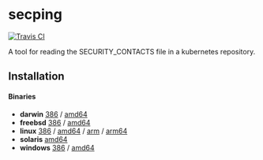 # secping

[![Travis CI](https://travis-ci.org/jessfraz/secping.svg?branch=master)](https://travis-ci.org/jessfraz/secping)

A tool for reading the SECURITY_CONTACTS file in a kubernetes repository.

## Installation

#### Binaries

- **darwin** [386](https://github.com/jessfraz/secping/releases/download/v0.0.0/secping-darwin-386) / [amd64](https://github.com/jessfraz/secping/releases/download/v0.0.0/secping-darwin-amd64)
- **freebsd** [386](https://github.com/jessfraz/secping/releases/download/v0.0.0/secping-freebsd-386) / [amd64](https://github.com/jessfraz/secping/releases/download/v0.0.0/secping-freebsd-amd64)
- **linux** [386](https://github.com/jessfraz/secping/releases/download/v0.0.0/secping-linux-386) / [amd64](https://github.com/jessfraz/secping/releases/download/v0.0.0/secping-linux-amd64) / [arm](https://github.com/jessfraz/secping/releases/download/v0.0.0/secping-linux-arm) / [arm64](https://github.com/jessfraz/secping/releases/download/v0.0.0/secping-linux-arm64)
- **solaris** [amd64](https://github.com/jessfraz/secping/releases/download/v0.0.0/secping-solaris-amd64)
- **windows** [386](https://github.com/jessfraz/secping/releases/download/v0.0.0/secping-windows-386) / [amd64](https://github.com/jessfraz/secping/releases/download/v0.0.0/secping-windows-amd64)
